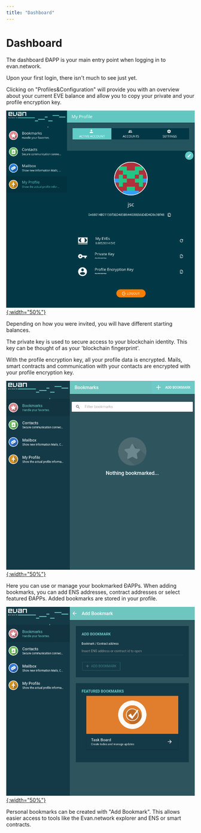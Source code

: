 ```yaml
---
title: "Dashboard"
---
```

# Dashboard
The dashboard ÐAPP is your main entry point when logging in to evan.network.

Upon your first login, there isn't much to see just yet. 

Clicking on "Profiles&Configuration" will provide you with an overview about your current EVE balance and allow you to copy your private and your profile encryption key. 


[![profile](/public/tutorial/profile.png){:width="50%"}](/public/tutorial/profile.png)

Depending on how you were invited, you will have different starting balances.

The private key is used to secure access to your blockchain identity. This key can be thought of as your 'blockchain fingerprint'.

With the profile encryption key, all your profile data is encrypted. Mails, smart contracts and communication with your contacts are encrypted with your profile encryption key.

[![dashboard](/public/tutorial/dashboard.png){:width="50%"}](/public/tutorial/dashboard.png)

Here you can use or manage your bookmarked ÐAPPs. When adding bookmarks, you can add ENS addresses, contract addresses or select featured ÐAPPs. Added bookmarks are stored in your profile.

[![dashboard_add_bookmark](/public/tutorial/dashboard_add_bookmark.png){:width="50%"}](/public/tutorial/dashboard_add_bookmark.png)

Personal bookmarks can be created with "Add Bookmark". This allows easier access to tools like the Evan.network explorer and ENS or smart contracts. 
